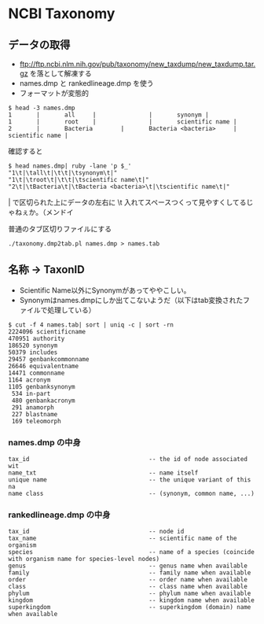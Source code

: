 # NCBI Taxonomy

## データの取得
- ftp://ftp.ncbi.nlm.nih.gov/pub/taxonomy/new_taxdump/new_taxdump.tar.gz を落として解凍する
- names.dmp と rankedlineage.dmp を使う
- フォーマットが変態的

```
$ head -3 names.dmp                
1       |       all     |               |       synonym |
1       |       root    |               |       scientific name |
2       |       Bacteria        |       Bacteria <bacteria>     |       scientific name |
```
確認すると
```
$ head names.dmp| ruby -lane 'p $_'
"1\t|\tall\t|\t\t|\tsynonym\t|"
"1\t|\troot\t|\t\t|\tscientific name\t|"
"2\t|\tBacteria\t|\tBacteria <bacteria>\t|\tscientific name\t|"
```
| で区切られた上にデータの左右に \t 入れてスペースつくって見やすくしてるじゃねぇか。（メンドイ

普通のタブ区切りファイルにする

`./taxonomy.dmp2tab.pl names.dmp > names.tab`


## 名称 → TaxonID
- Scientific Name以外にSynonymがあってややこしい。
- Synonymはnames.dmpにしか出てこないようだ（以下はtab変換されたファイルで処理している）
```
$ cut -f 4 names.tab| sort | uniq -c | sort -rn
2224096 scientificname
470951 authority
186520 synonym
50379 includes
29457 genbankcommonname
26646 equivalentname
14471 commonname
1164 acronym
1105 genbanksynonym
 534 in-part
 480 genbankacronym
 291 anamorph
 227 blastname
 169 teleomorph
```

### names.dmp の中身
```
tax_id                                  -- the id of node associated wit
name_txt                                -- name itself
unique name                             -- the unique variant of this na
name class                              -- (synonym, common name, ...)
```

### rankedlineage.dmp の中身
```
tax_id                                  -- node id
tax_name                                -- scientific name of the organism
species                                 -- name of a species (coincide with organism name for species-level nodes)
genus                                   -- genus name when available
family                                  -- family name when available
order                                   -- order name when available
class                                   -- class name when available
phylum                                  -- phylum name when available
kingdom                                 -- kingdom name when available
superkingdom                            -- superkingdom (domain) name when available
```

